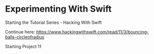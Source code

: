 # Experimenting With Swift

Starting the Tutorial Series - Hacking With Swift

Continue here:
https://www.hackingwithswift.com/read/11/3/bouncing-balls-circleofradius

Starting Project 11




